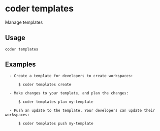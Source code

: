 # coder templates

Manage templates
## Usage
```console
coder templates
```

## Examples
```console
  - Create a template for developers to create workspaces:                      

      $ coder templates create 

  - Make changes to your template, and plan the changes:                        

      $ coder templates plan my-template 

  - Push an update to the template. Your developers can update their workspaces:

      $ coder templates push my-template 
```
